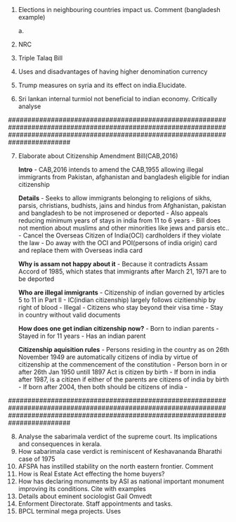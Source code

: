 ##

1. Elections in neighbouring countries impact us. Comment (bangladesh example)

	a. 

2. NRC 
3. Triple Talaq Bill
4. Uses and disadvantages of having higher denomination currency
5. Trump measures on syria and its effect on india.Elucidate.
6. Sri lankan internal turmiol not beneficial to indian economy. Critically analyse


########################################################################################################################################################################################

7. Elaborate about Citizenship Amendment Bill(CAB,2016)
	
	**Intro**
		- CAB,2016 intends to amend the CAB,1955 allowing illegal immigrants from Pakistan, afghanistan and bangladesh eligible for indian citizenship
		
	**Details**
		- Seeks to allow immigrants belonging to religions of sikhs, parsis, christians, budhists, jains and hindus from Afghanistan, pakistan and bangladesh to be not improsened or deported
		- Also appeals reducing minimum years of stays in india from 11 to 6 years
		- Bill does not mention about muslims and other minorities like jews and parsis etc..
		- Cancel the Overseas Citizen of India(OCI) cardholders if they violate the law
		- Do away with the OCI and POI(persons of india origin) card and replace them with Overseas india card 
	
	**Why is assam not happy about it**
		- Because it contradicts Assam Accord of 1985, which states that immigrants after March 21, 1971 are to be deported

	**Who are illegal immigrants**
		- Citizenship of indian governed by articles 5 to 11 in Part II
		- IC(indian citizenship) largely follows cizitienship by right of blood 
		- Illegal
			- Citizens who stay beyond their visa time
			- Stay in country without valid documents
			
	**How does one get indian citizenship now?**
		- Born to indian parents
		- Stayed in for 11 years
		- Has an indian parent

	**Citizenship aquisition rules**
		- Persons residing in the country as on 26th November 1949 are automatically citizens of india by virtue of citizenship at the commencement of the constitution
		- Person born in or after 26th Jan 1950 untill 1897 Act is citizen by birth
		- If born in india after 1987, is a citizen if either of the parents are citizens of india by birth
		- If born after 2004, then both should be citizens of india
		- 
	
########################################################################################################################################################################################	

8. Analyse the sabarimala verdict of the supreme court. Its implications and consequences in kerala.
9. How sabarimala case verdict is reminiscent of Keshavananda Bharathi case of 1975
10. AFSPA has instilled stability on the north eastern frontier. Comment
11. How is Real Estate Act effecting the home buyers?
12. How has declaring monuments by ASI as national important monument improving its conditions. Cite with examples
13. Details about eminent sociologist Gail Omvedt
14. Enforment Directorate. Staff appointments and tasks.
15. BPCL terminal mega projects. Uses
